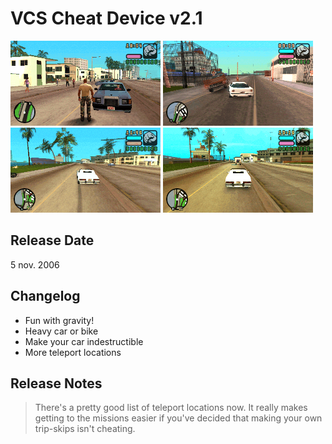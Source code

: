 # VCS Cheat Device v2.1

![1 CD v2.1](<../../../../Pictures/VCSBubbleCars2.gif>)
![2 CD v2.1](<../../../../Pictures/VCSHeavyCar.gif>)
![3 CD v2.1](<../../../../Pictures/VCSHeavyCar2.gif>)
![4 CD v2.1](<../../../../Pictures/VCSHeavyCar3.gif>)

## Release Date
5 nov. 2006

## Changelog
 - Fun with gravity!
 - Heavy car or bike
 - Make your car indestructible
 - More teleport locations
 
## Release Notes
> There's a pretty good list of teleport locations now. It really makes getting to the missions easier if you've decided that making your own trip-skips isn't cheating.